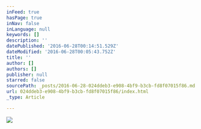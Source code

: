 ```yaml
---
inFeed: true
hasPage: true
inNav: false
inLanguage: null
keywords: []
description: ''
datePublished: '2016-06-28T00:14:51.529Z'
dateModified: '2016-06-28T00:05:43.752Z'
title: ''
author: []
authors: []
publisher: null
starred: false
sourcePath: _posts/2016-06-28-024ddeb3-e908-4bf9-b3cb-fd8f07015f86.md
url: 024ddeb3-e908-4bf9-b3cb-fd8f07015f86/index.html
_type: Article

---
```

![](https://the-grid-user-content.s3-us-west-2.amazonaws.com/d3d5efed-34a9-4835-9182-f5a70c629eac.jpg)